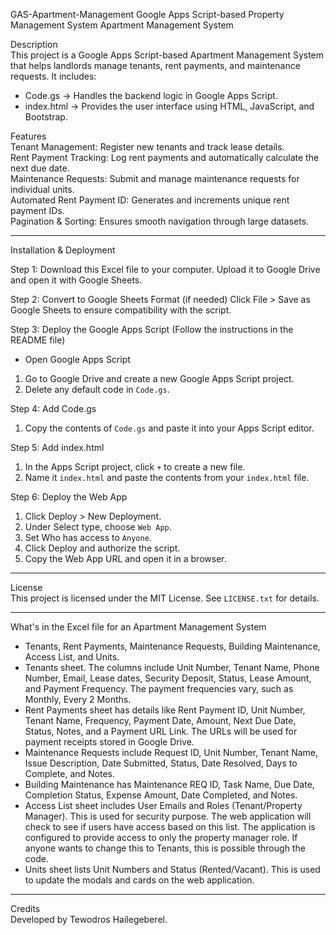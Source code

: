 GAS-Apartment-Management
Google Apps Script-based Property Management System
Apartment Management System  

Description  
This project is a Google Apps Script-based Apartment Management System that helps landlords manage tenants, rent payments, and maintenance requests. It includes:  

- Code.gs → Handles the backend logic in Google Apps Script.  
- index.html → Provides the user interface using HTML, JavaScript, and Bootstrap.  

Features  
Tenant Management: Register new tenants and track lease details.  
Rent Payment Tracking: Log rent payments and automatically calculate the next due date.  
Maintenance Requests: Submit and manage maintenance requests for individual units.  
Automated Rent Payment ID: Generates and increments unique rent payment IDs.  
Pagination & Sorting: Ensures smooth navigation through large datasets.  

---

Installation & Deployment  

Step 1: Download this Excel file to your computer.
Upload it to Google Drive and open it with Google Sheets.

Step 2: Convert to Google Sheets Format (if needed)
Click File > Save as Google Sheets to ensure compatibility with the script.

Step 3: Deploy the Google Apps Script (Follow the instructions in the README file)
- Open Google Apps Script
1. Go to Google Drive and create a new Google Apps Script project.  
2. Delete any default code in `Code.gs`.  

Step 4: Add Code.gs
1. Copy the contents of `Code.gs` and paste it into your Apps Script editor.  

Step 5: Add index.html
1. In the Apps Script project, click `+` to create a new file.  
2. Name it `index.html` and paste the contents from your `index.html` file.  

Step 6: Deploy the Web App
1. Click Deploy > New Deployment.  
2. Under Select type, choose `Web App`.  
3. Set Who has access to `Anyone`.  
4. Click Deploy and authorize the script.  
5. Copy the Web App URL and open it in a browser.  

---

License  
This project is licensed under the MIT License. See `LICENSE.txt` for details.  

---
What's in the Excel file for an Apartment Management System
- Tenants, Rent Payments, Maintenance Requests, Building Maintenance, Access List, and Units.
- Tenants sheet. The columns include Unit Number, Tenant Name, Phone Number, Email, Lease dates, Security Deposit, Status, Lease Amount, and Payment Frequency. The payment frequencies vary, such as Monthly, Every 2 Months.
- Rent Payments sheet has details like Rent Payment ID, Unit Number, Tenant Name, Frequency, Payment Date, Amount, Next Due Date, Status, Notes, and a Payment URL Link. The URLs will be used for payment receipts stored in Google Drive.
- Maintenance Requests include Request ID, Unit Number, Tenant Name, Issue Description, Date Submitted, Status, Date Resolved, Days to Complete, and Notes.
- Building Maintenance has Maintenance REQ ID, Task Name, Due Date, Completion Status, Expense Amount, Date Completed, and Notes.
- Access List sheet includes User Emails and Roles (Tenant/Property Manager). This is used for security purpose. The web application will check to see if users have access based on this list. The application is configured to provide access to only the property manager role. If anyone wants to change this to Tenants, this is possible through the code.
- Units sheet lists Unit Numbers and Status (Rented/Vacant). This is used to update the modals and cards on the web application.
---
Credits  
Developed by Tewodros Hailegeberel.  
